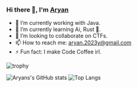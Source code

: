 ### Hi there 👋, I'm [Aryan](https://aa-ryan.github.io)


- 🔭 I’m currently working with Java.
- 🌱 I’m currently learning Ai, Rust 🦀.
- 👯 I’m looking to collaborate on CTFs.
- 📫 How to reach me: aryan.2023y@gmail.com
- ⚡ Fun fact: I make Code Coffee irl.

![trophy](https://github-profile-trophy.vercel.app/?username=aa-ryan&no-bg=true&theme=monokai&rank=SECRET,SSS,SS,S,AA,A,B)

![Aryans's GitHub stats](https://github-readme-stats.vercel.app/api?username=aa-ryan&count_private=true&include_all_commits=true&theme=dracula)
![Top Langs](https://github-readme-stats.vercel.app/api/top-langs/?username=aa-ryan&layout=compact&langs_count=8&theme=onedark)


